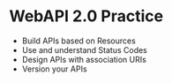 # WebAPI 2.0 Practice

* Build APIs based on Resources
* Use and understand Status Codes
* Design APIs with association URIs
* Version your APIs

